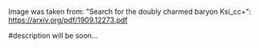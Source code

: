Image was taken from: "Search for the doubly charmed baryon Ksi_cc+": https://arxiv.org/pdf/1909.12273.pdf

#description will be soon...
